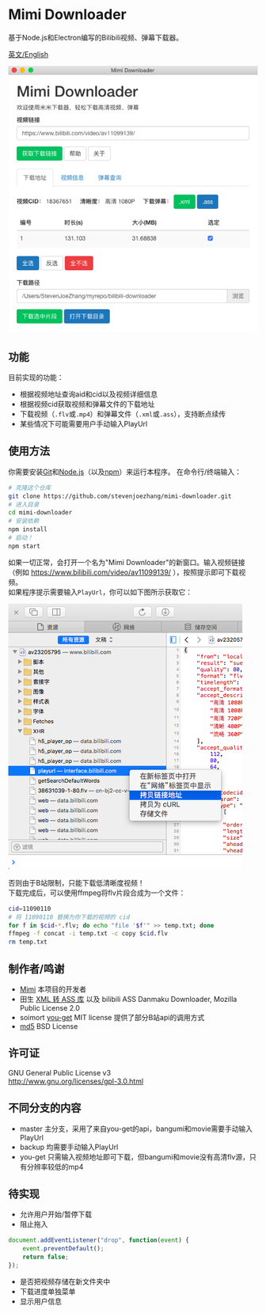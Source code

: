 # Mimi Downloader

基于Node.js和Electron编写的Bilibili视频、弹幕下载器。

[英文/English](README.EN.md)

![](screenshot.png)

## 功能
目前实现的功能：

- 根据视频地址查询aid和cid以及视频详细信息
- 根据视频cid获取视频和弹幕文件的下载地址
- 下载视频（`.flv`或`.mp4`）和弹幕文件（`.xml`或`.ass`），支持断点续传
- 某些情况下可能需要用户手动输入PlayUrl

## 使用方法
你需要安装[Git](https://git-scm.com)和[Node.js](https://nodejs.org/en/download)（以及[npm](http://npmjs.com)）来运行本程序。 在命令行/终端输入：
```bash
# 克隆这个仓库
git clone https://github.com/stevenjoezhang/mimi-downloader.git
# 进入目录
cd mimi-downloader
# 安装依赖
npm install
# 启动！
npm start
```
如果一切正常，会打开一个名为"Mimi Downloader"的新窗口。输入视频链接（例如 https://www.bilibili.com/video/av11099139/ ），按照提示即可下载视频。  
如果程序提示需要输入`PlayUrl`，你可以如下图所示获取它：

![](help.png)

否则由于B站限制，只能下载低清晰度视频！  
下载完成后，可以使用ffmpeg将flv片段合成为一个文件：
```bash
cid=11090110
# 将 11090110 替换为你下载的视频的 cid
for f in $cid-*.flv; do echo "file '$f'" >> temp.txt; done
ffmpeg -f concat -i temp.txt -c copy $cid.flv
rm temp.txt
```

## 制作者/鸣谢
- [Mimi](https://zhangshuqiao.org) 本项目的开发者
- 田生 [XML 转 ASS 库](https://github.com/tiansh/us-danmaku) 以及 bilibili ASS Danmaku Downloader, Mozilla Public License 2.0
- soimort [you-get](https://github.com/soimort/you-get) MIT license 提供了部分B站api的调用方式
- [md5](http://pajhome.org.uk/crypt/md5) BSD License

## 许可证
GNU General Public License v3  
http://www.gnu.org/licenses/gpl-3.0.html

## 不同分支的内容
- master 主分支，采用了来自you-get的api，bangumi和movie需要手动输入PlayUrl
- backup 均需要手动输入PlayUrl
- you-get 只需输入视频地址即可下载，但bangumi和movie没有高清flv源，只有分辨率较低的mp4

## 待实现
- 允许用户开始/暂停下载
- 阻止拖入
```javascript
document.addEventListener("drop", function(event) {
    event.preventDefault();
    return false;
});
```
- 是否把视频存储在新文件夹中
- 下载进度单独菜单
- 显示用户信息
